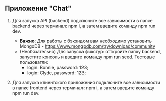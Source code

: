 ## Приложение "Chat"



1. Для запуска API (backend) подключите все зависимости в папке backend через терминал: npm i, а затем введите команду npm run dev.
    - **Важно**: Для работы с бэкэндом вам необходимо установить MongoDB - https://www.mongodb.com/try/download/community
    - (Необязательно) Для запуска фикстур: отткройте папку backend, запустите консоль и введите команду npm run seed. Тестовые пользоватли:
        - login: Bonnie, password: 123;
        - login: Clyde, password: 123;

3. Для запуска клиентского приложения подключите все зависимости в папке frontend через терминал: npm i, а затем введите команду npm run dev.
